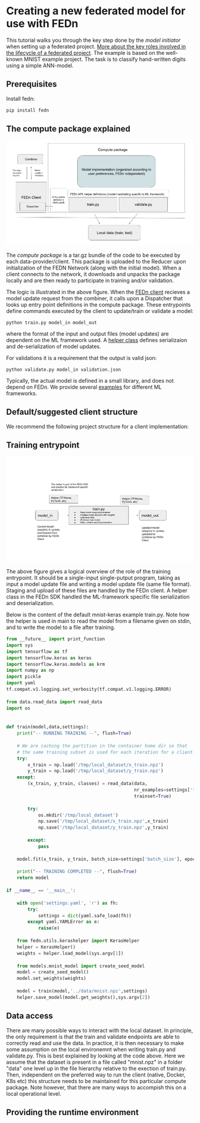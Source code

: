 # Creating a new federated model for use with FEDn 

This tutorial walks you through the key step done by the *model initiator* when setting up a federated project. [More about the key roles involved in the lifecycle of a federated project](roles.md). The example is based on the well-known MNIST example project. The task is to classify hand-written digits using a simple ANN-model.   

## Prerequisites

Install fedn:

```bash 
pip install fedn
```

## The compute package explained

![alt-text](img/ComputePackageOverview.png?raw=true "Compute package overview")

The *compute package* is a tar.gz bundle of the code to be executed by each data-provider/client. This package is uploaded to the Reducer upon initialization of the FEDN Network (along with the initial model). When a client connects to the network, it downloads and unpacks the package locally and are then ready to participate in training and/or validation. 

The logic is illustrated in the above figure. When the [FEDn client](https://github.com/scaleoutsystems/fedn/blob/master/fedn/fedn/client.py) recieves a model update request from the combiner, it calls upon a Dispatcher that looks up entry point definitions in the compute package. These entrypoints define commands executed by the client to update/train or validate a model: 

```
python train.py model_in model_out 
```

where the format of the input and output files (model updates) are dependent on the ML framework used. A [helper class](https://github.com/scaleoutsystems/fedn/blob/master/fedn/fedn/utils/kerashelper.py) defines serializaion and de-serialization of model updates. 

For validations it is a requirement that the output is valid json: 

```
python validate.py model_in validation.json 
```

Typically, the actual model is defined in a small library, and does not depend on FEDn. We provide several [examples](https://github.com/scaleoutsystems/examples) for different ML frameworks.  


## Default/suggested client structure
We recommend the following project structure for a client implementation: 

## Training entrypoint
![alt-text](img/TrainSISO.png?raw=true "Training entrypoint")

The above figure gives a logical overview of the role of the training entrypoint. It should be a single-input single-putput program, taking as input a model update file and writing a model update file (same file format). Staging and upload of these files are handled by the FEDn client. A helper class in the FEDn SDK handled the ML-framework specific file serialization and deserialization. 

Below is the content of the default mnist-keras example train.py. Note how the helper is used in main to read the model from a filename given on stdin, and to write the model to a file after training. 

```python
from __future__ import print_function
import sys
import tensorflow as tf
import tensorflow.keras as keras
import tensorflow.keras.models as krm
import numpy as np
import pickle
import yaml
tf.compat.v1.logging.set_verbosity(tf.compat.v1.logging.ERROR)

from data.read_data import read_data
import os


def train(model,data,settings):
    print("-- RUNNING TRAINING --", flush=True)

    # We are caching the partition in the container home dir so that
    # the same training subset is used for each iteration for a client.
    try:
        x_train = np.load('/tmp/local_dataset/x_train.npz')
        y_train = np.load('/tmp/local_dataset/y_train.npz')
    except:
        (x_train, y_train, classes) = read_data(data,
                                                nr_examples=settings['training_samples'],
                                                trainset=True)

        try:
            os.mkdir('/tmp/local_dataset')
            np.save('/tmp/local_dataset/x_train.npz',x_train)
            np.save('/tmp/local_dataset/y_train.npz',y_train)

        except:
            pass

    model.fit(x_train, y_train, batch_size=settings['batch_size'], epochs=settings['epochs'], verbose=1)

    print("-- TRAINING COMPLETED --", flush=True)
    return model

if __name__ == '__main__':

    with open('settings.yaml', 'r') as fh:
        try:
            settings = dict(yaml.safe_load(fh))
        except yaml.YAMLError as e:
            raise(e)

    from fedn.utils.kerashelper import KerasHelper
    helper = KerasHelper()
    weights = helper.load_model(sys.argv[1])

    from models.mnist_model import create_seed_model
    model = create_seed_model()
    model.set_weights(weights)

    model = train(model,'../data/mnist.npz',settings)
    helper.save_model(model.get_weights(),sys.argv[2])

```
## Data access 
There are many possible ways to interact with the local dataset. In principle, the only requirement is that the train and validate endpoints are able to correctly read and use the data. In practice, it is then necessary to make some assumption on the local environemnt when writing train.py and validate.py. This is best explained by looking at the code above. Here we assume that the dataset is present in a file called "mnist.npz" in a folder "data" one level up in the file hierarchy relative to the exection of train.py. Then, independent on the preferred way to run the client (native, Docker, K8s etc) this structure needs to be maintained for this particular compute package. Note however, that there are many ways to accompish this on a local operational level.  



## Providing the runtime environment
